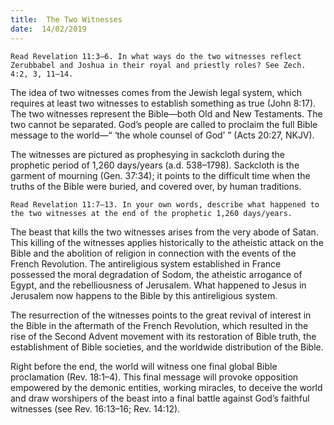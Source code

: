 ```yaml
---
title:  The Two Witnesses
date:  14/02/2019
---
```


`Read Revelation 11:3–6. In what ways do the two witnesses reflect Zerubbabel and Joshua in their royal and priestly roles? See Zech. 4:2, 3, 11–14.`

The idea of two witnesses comes from the Jewish legal system, which requires at least two witnesses to establish something as true (John 8:17). The two witnesses represent the Bible—both Old and New Testaments. The two cannot be separated. God’s people are called to proclaim the full Bible message to the world—“ ‘the whole counsel of God’ ” (Acts 20:27, NKJV).

The witnesses are pictured as prophesying in sackcloth during the prophetic period of 1,260 days/years (a.d. 538–1798). Sackcloth is the garment of mourning (Gen. 37:34); it points to the difficult time when the truths of the Bible were buried, and covered over, by human traditions.

`Read Revelation 11:7–13. In your own words, describe what happened to the two witnesses at the end of the prophetic 1,260 days/years.`

The beast that kills the two witnesses arises from the very abode of Satan. This killing of the witnesses applies historically to the atheistic attack on the Bible and the abolition of religion in connection with the events of the French Revolution. The antireligious system established in France possessed the moral degradation of Sodom, the atheistic arrogance of Egypt, and the rebelliousness of Jerusalem. What happened to Jesus in Jerusalem now happens to the Bible by this antireligious system.

The resurrection of the witnesses points to the great revival of interest in the Bible in the aftermath of the French Revolution, which resulted in the rise of the Second Advent movement with its restoration of Bible truth, the establishment of Bible societies, and the worldwide distribution of the Bible.

Right before the end, the world will witness one final global Bible proclamation (Rev. 18:1–4). This final message will provoke opposition empowered by the demonic entities, working miracles, to deceive the world and draw worshipers of the beast into a final battle against God’s faithful witnesses (see Rev. 16:13–16; Rev. 14:12).